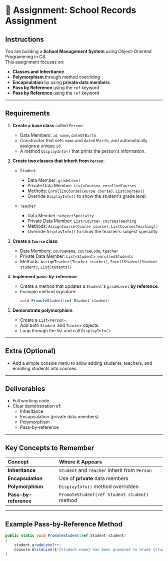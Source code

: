# 📝 Assignment: **School Records Assignment**

## Instructions

You are building a **School Management System** using Object-Oriented Programming in C#.  
This assignment focuses on:

- **Classes and Inheritance**
- **Polymorphism** through method overriding
- **Encapsulation** by using **private data members**
- **Pass by Reference** using the `ref` keyword
- **Pass by Reference** using the `ref` keyword

---

## Requirements

1. **Create a base class** called `Person`:
   - Data Members: `id`, `name`, `dateOfBirth`
   - Constructor that sets `name` and `dateOfBirth`, and automatically assigns a unique `id`.
   - A method `DisplayInfo()` that prints the person's information.

2. **Create two classes that inherit from `Person`**:
   - `Student`
     - Data Member: `gradeLevel`
     - Private Data Member: `List<Course> enrolledCourses`
     - Methods: `EnrollInCourse(Course course)`, `ListCourses()`
     - Override `DisplayInfo()` to show the student's grade level.
   
   - `Teacher`
     - Data Member: `subjectSpecialty`
     - Private Data Member: `List<Course> coursesTeaching`
     - Methods: `AssignCourse(Course course)`, `ListCoursesTeaching()`
     - Override `DisplayInfo()` to show the teacher’s subject specialty.

3. **Create a `Course` class**:
   - Data Members: `courseName`, `courseCode`, `teacher`
   - Private Data Member: `List<Student> enrolledStudents`
   - Methods: `AssignTeacher(Teacher teacher)`, `EnrollStudent(Student student)`, `ListStudents()`

4. **Implement pass-by-reference**:
   - Create a method that updates a `Student`'s `gradeLevel` **by reference**.
   - Example method signature:
     ```csharp
     void PromoteStudent(ref Student student)
     ```

5. **Demonstrate polymorphism**:
   - Create a `List<Person>`.
   - Add both `Student` and `Teacher` objects.
   - Loop through the list and call `DisplayInfo()`.

---

## Extra (Optional)

- Add a simple console menu to allow adding students, teachers, and enrolling students into courses.

---

## Deliverables

- Full working code
- Clear demonstration of:
  - Inheritance
  - Encapsulation (private data members)
  - Polymorphism
  - Pass-by-reference

---

## Key Concepts to Remember

| Concept | Where it Appears |
|:--------|:-----------------|
| **Inheritance** | `Student` and `Teacher` inherit from `Person` |
| **Encapsulation** | Use of **private** data members |
| **Polymorphism** | `DisplayInfo()` method overridden |
| **Pass-by-reference** | `PromoteStudent(ref Student student)` method |

---

## Example Pass-by-Reference Method

```csharp
public static void PromoteStudent(ref Student student)
{
    student.gradeLevel++;
    Console.WriteLine($"{student.name} has been promoted to Grade {student.gradeLevel}.");
}
